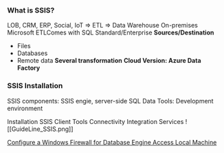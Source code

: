 ### What is SSIS?
LOB, CRM, ERP, Social, IoT => ETL => Data Warehouse
On-premises Microsoft ETLComes with SQL Standard/Enterprise
**Sources/Destination**
- Files
- Databases
- Remote data
**Several transformation**
**Cloud Version: Azure Data Factory**

### SSIS Installation
SSIS components: SSIS engie, server-side
SQL Data Tools: Development environment

Installation SSIS 
Client Tools Connectivity
Integration Services
![[GuideLine_SSIS.png]]


[Configure a Windows Firewall for Database Engine Access Local Machine](
https://learn.microsoft.com/en-us/sql/sql-server/install/configure-the-windows-firewall-to-allow-sql-server-access?view=sql-server-ver16)